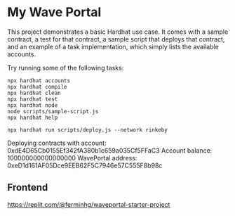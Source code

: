 # My Wave Portal

This project demonstrates a basic Hardhat use case. It comes with a sample contract, a test for that contract, a sample script that deploys that contract, and an example of a task implementation, which simply lists the available accounts.

Try running some of the following tasks:

```shell
npx hardhat accounts
npx hardhat compile
npx hardhat clean
npx hardhat test
npx hardhat node
node scripts/sample-script.js
npx hardhat help
```

```
npx hardhat run scripts/deploy.js --network rinkeby
```

Deploying contracts with account:  0xdE4D65Cb0155Ef342fA380b1c659a035Cf5FFaC3
Account balance:  100000000000000000
WavePortal address:  0xeD1d161AF05Dce9EEB62F5C7946e57C555F8b98c

## Frontend

https://replit.com/@ferminhg/waveportal-starter-project 


